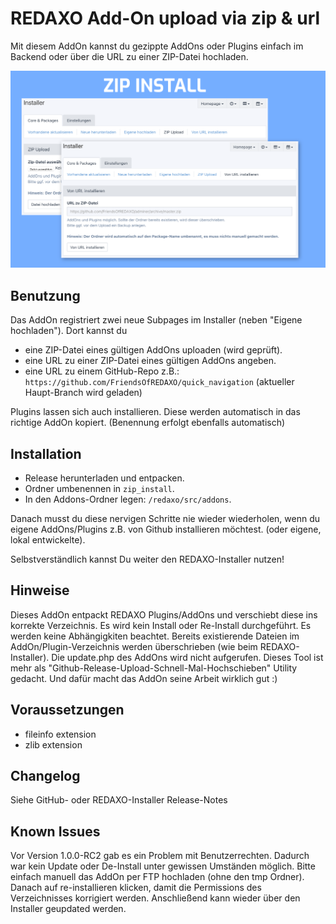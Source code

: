 # REDAXO Add-On upload via zip & url

Mit diesem AddOn kannst du gezippte AddOns oder Plugins einfach im Backend oder über die URL zu einer ZIP-Datei hochladen.

![Screenshot](https://raw.githubusercontent.com/FriendsOfREDAXO/zip_install/assets/screen.png)

Benutzung
------------
Das AddOn registriert zwei neue Subpages im Installer (neben "Eigene hochladen"). Dort kannst du

 * eine ZIP-Datei eines gültigen AddOns uploaden (wird geprüft).
 * eine URL zu einer ZIP-Datei eines gültigen AddOns angeben.
 * eine URL zu einem GitHub-Repo z.B.: `https://github.com/FriendsOfREDAXO/quick_navigation` (aktueller Haupt-Branch wird geladen) 

Plugins lassen sich auch installieren. Diese werden automatisch in das richtige AddOn kopiert. (Benennung erfolgt ebenfalls automatisch)

Installation
------------
* Release herunterladen und entpacken.
* Ordner umbenennen in `zip_install`.
* In den Addons-Ordner legen: `/redaxo/src/addons`.

Danach musst du diese nervigen Schritte nie wieder wiederholen, wenn du eigene AddOns/Plugins z.B. von Github installieren möchtest. (oder eigene, lokal entwickelte).

Selbstverständlich kannst Du weiter den REDAXO-Installer nutzen!

Hinweise
------------
Dieses AddOn entpackt REDAXO Plugins/AddOns und verschiebt diese ins korrekte Verzeichnis. Es wird kein Install oder Re-Install durchgeführt. Es werden keine Abhängigkiten beachtet. Bereits existierende Dateien im AddOn/Plugin-Verzeichnis werden überschrieben (wie beim REDAXO-Installer). Die update.php des AddOns wird nicht aufgerufen. Dieses Tool ist mehr als "Github-Release-Upload-Schnell-Mal-Hochschieben" Utility gedacht. Und dafür macht das AddOn seine Arbeit wirklich gut :)

Voraussetzungen
------------

* fileinfo extension
* zlib extension

Changelog
------------
Siehe GitHub- oder REDAXO-Installer Release-Notes

Known Issues
------------
Vor Version 1.0.0-RC2 gab es ein Problem mit Benutzerrechten. Dadurch war kein Update oder De-Install unter gewissen Umständen möglich. Bitte einfach manuell das AddOn per FTP hochladen (ohne den tmp Ordner). Danach auf re-installieren klicken, damit die Permissions des Verzeichnisses korrigiert werden. Anschließend kann wieder über den Installer geupdated werden.
